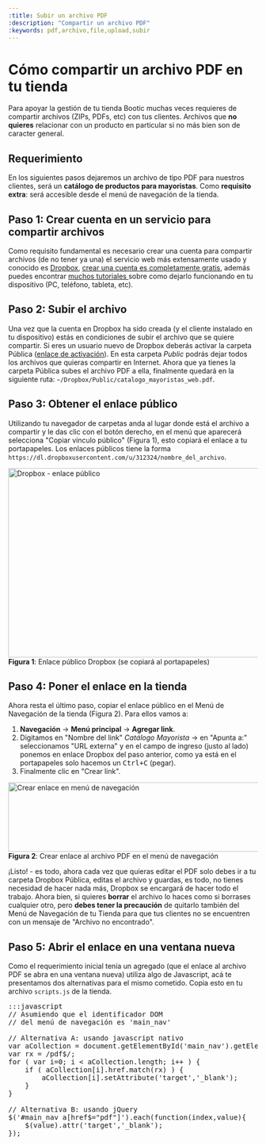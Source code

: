 ```yaml
---
:title: Subir un archivo PDF
:description: "Compartir un archivo PDF"
:keywords: pdf,archivo,file,upload,subir
---
```


# Cómo compartir un archivo PDF en tu tienda
Para apoyar la gestión de tu tienda Bootic muchas veces requieres de compartir archivos (ZIPs, PDFs, etc) con tus clientes. Archivos que **no quieres** relacionar con un producto en particular si no más bien son de caracter general. 

## Requerimiento
En los siguientes pasos dejaremos un archivo de tipo PDF para nuestros clientes, será un **catálogo de productos para mayoristas**. Como **requisito extra**: será accesible desde el menú de navegación de la tienda.

## Paso 1: Crear cuenta en un servicio para compartir archivos
Como requisito fundamental es necesario crear una cuenta para compartir archivos (de no tener ya una) el servicio web más extensamente usado y conocido es [Dropbox](http://www.dropbox.com), [crear una cuenta es completamente gratis][1], además puedes encontrar [ muchos tutoriales ][2] sobre como dejarlo funcionando en tu dispositivo (PC, teléfono, tableta, etc).


## Paso 2: Subir el archivo
Una vez que la cuenta en Dropbox ha sido creada (y el cliente instalado en tu dispositivo) estás en condiciones de subir el archivo que se quiere compartir. Si eres un usuario nuevo de Dropbox deberás activar la carpeta Pública ([enlace de activación](https://www.dropbox.com/enable_public_folder)). En esta carpeta _Public_ podrás dejar todos los archivos que quieras compartir en Internet. Ahora que ya tienes la carpeta Pública subes el archivo PDF a ella, finalmente quedará en la siguiente ruta: `~/Dropbox/Public/catalogo_mayoristas_web.pdf`.

## Paso 3: Obtener el enlace público 
Utilizando tu navegador de carpetas anda al lugar donde está el archivo a compartir y le das clic con el botón derecho, en el menú que aparecerá selecciona "Copiar vínculo público" (Figura 1), esto copiará el enlace a tu portapapeles. Los enlaces públicos tiene la forma `https://dl.dropboxusercontent.com/u/312324/nombre_del_archivo`.

<div class="captura">
    <div class="c-contenido">
        <img src="/img/tutoriales/dropbox-enlace-publico.png" width="630" height="382" alt="Dropbox - enlace público" />
    </div>
    <div class="c-pie">
        <strong>Figura 1</strong>: Enlace público Dropbox (se copiará al portapapeles)
    </div>
</div>

## Paso 4: Poner el enlace en la tienda
Ahora resta el último paso, copiar el enlace público en el Menú de Navegación de la tienda (Figura 2). Para ellos vamos a: 

1. **Navegación** &rarr; **Menú principal** &rarr; **Agregar link**.
2. Digitamos en "Nombre del link" _Catálogo Mayorista_ &rarr; en "Apunta a:" seleccionamos "URL externa" y en el campo de ingreso (justo al lado) ponemos en enlace Dropbox del paso anterior, como ya está en el portapapeles solo hacemos un <kbd>Ctrl+C</kbd> (pegar).
3. Finalmente clic en "Crear link".

<div class="captura">
    <div class="c-contenido">
        <img src="/img/tutoriales/dropbpx-crear-link-menu.png" width="700" height="140" alt="Crear enlace en menú de navegación" />
    </div>
    <div class="c-pie">
        <strong>Figura 2</strong>: Crear enlace al archivo PDF en el menú de navegación 
    </div>
</div>

¡Listo! - es todo, ahora cada vez que quieras editar el PDF solo debes ir a tu carpeta Dropbox Pública, editas el archivo y guardas, es todo, no tienes necesidad de hacer nada más, Dropbox se encargará de hacer todo el trabajo. Ahora bien, si quieres **borrar** el archivo lo haces como si borrases cualquier otro, pero **debes tener la precaución** de quitarlo también del Menú de Navegación de tu Tienda para que tus clientes no se encuentren con un mensaje de "Archivo no encontrado".

## Paso 5: Abrir el enlace en una ventana nueva
Como el requerimiento inicial tenía un agregado (que el enlace al archivo PDF se abra en una ventana nueva) utiliza algo de Javascript, acá te presentamos dos alternativas para el mismo cometido. Copia esto en tu archivo `scripts.js` de la tienda.

<pre>:::javascript
// Asumiendo que el identificador DOM 
// del menú de navegación es 'main_nav'

// Alternativa A: usando javascript nativo
var aCollection = document.getElementById('main_nav').getElementsByTagName('a');
var rx = /pdf$/;
for ( var i=0; i < aCollection.length; i++ ) {
    if ( aCollection[i].href.match(rx) ) {
        aCollection[i].setAttribute('target','_blank');
    }
}

// Alternativa B: usando jQuery 
$('#main_nav a[href$="pdf"]').each(function(index,value){
    $(value).attr('target','_blank');
});
</pre>


[1]:https://www.dropbox.com/register
[2]:http://youtu.be/VnYXMwu4uig
